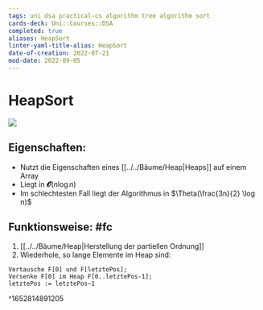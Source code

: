 ```yaml
---
tags: uni dsa practical-cs algorithm tree algorithm sort
cards-deck: Uni::Courses::DSA
completed: true
aliases: HeapSort
linter-yaml-title-alias: HeapSort
date-of-creation: 2022-07-21
mod-date: 2022-09-05
---
```


# HeapSort
![](https://corte.si/posts/code/visualisingsorting/heap.png)

## Eigenschaften:
- Nutzt die Eigenschaften eines [[../../Bäume/Heap|Heaps]] auf einem Array
- Liegt in $\mathbfcal{O}(n \log n)$
- Im schlechtesten Fall liegt der Algorithmus in $\Theta(\frac{3n}{2} \log n)$

## Funktionsweise: #fc
1. [[../../Bäume/Heap|Herstellung der partiellen Ordnung]]
2. Wiederhole, so lange Elemente im Heap sind:
```
Vertausche F[0] und F[letztePos];
Versenke F[0] im Heap F[0..letztePos-1];
letztePos := letztePos−1
```
^1652814891205
